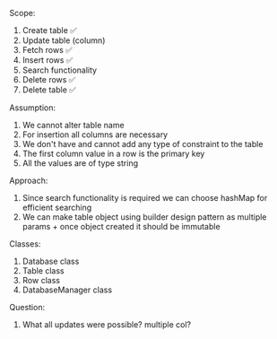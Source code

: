 Scope:

1. Create table ✅
2. Update table (column)
3. Fetch rows ✅
4. Insert rows ✅
5. Search functionality
6. Delete rows ✅
7. Delete table ✅

Assumption:

1. We cannot alter table name
2. For insertion all columns are necessary
3. We don't have and cannot add any type of constraint to the table
4. The first column value in a row is the primary key
5. All the values are of type string

Approach:

1. Since search functionality is required we can choose hashMap for efficient searching
2. We can make table object using builder design pattern as multiple params + once object created it should be immutable

Classes:

1. Database class
2. Table class
3. Row class
4. DatabaseManager class

Question:
1. What all updates were possible? multiple col?